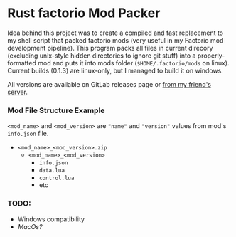 # Rust factorio Mod Packer

Idea behind this project was to create a compiled and fast replacement to my shell script that packed factorio mods (very useful in my Factorio mod development pipeline).
This program packs all files in current direcory (excluding unix-style hidden directories to ignore git stuff) into a properly-formatted mod and puts it into mods folder (`$HOME/.factorio/mods` on linux).
Current builds (0.1.3) are linux-only, but I managed to build it on windows.

All versions are available on GitLab releases page or [from my friend's server](https://cavej376.ddns.net/files/rfmp_releases/).

### Mod File Structure Example
`<mod_name>` and `<mod_version>` are `"name"` and `"version"` values from mod's `info.json` file.
- `<mod_name>_<mod_version>.zip`
    - `<mod_name>_<mod_version>`
        - `info.json`
        - `data.lua`
        - `control.lua`
        - etc

### TODO:
- Windows compatibility
- *MacOs?*
